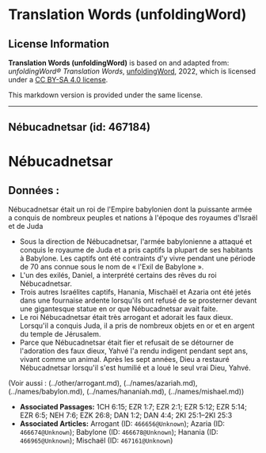 # Translation Words (unfoldingWord)

## License Information

**Translation Words (unfoldingWord)** is based on and adapted from: _unfoldingWord® Translation Words_, [unfoldingWord](https://unfoldingword.org/utw), 2022, which is licensed under a [CC BY-SA 4.0 license](https://creativecommons.org/licenses/by-sa/4.0/legalcode.en).

This markdown version is provided under the same license.



--------------------------------

## Nébucadnetsar (id: 467184)

Nébucadnetsar
=============

Données :
---------

Nébucadnetsar était un roi de l'Empire babylonien dont la puissante armée a conquis de nombreux peuples et nations à l'époque des royaumes d'Israël et de Juda

* Sous la direction de Nébucadnetsar, l'armée babylonienne a attaqué et conquis le royaume de Juda et a pris captifs la plupart de ses habitants à Babylone. Les captifs ont été contraints d'y vivre pendant une période de 70 ans connue sous le nom de « l'Exil de Babylone ».
* L'un des exilés, Daniel, a interprété certains des rêves du roi Nébucadnetsar.
* Trois autres Israélites captifs, Hanania, Mischaël et Azaria ont été jetés dans une fournaise ardente lorsqu'ils ont refusé de se prosterner devant une gigantesque statue en or que Nébucadnetsar avait faite.
* Le roi Nébucadnetsar était très arrogant et adorait les faux dieux. Lorsqu'il a conquis Juda, il a pris de nombreux objets en or et en argent du temple de Jérusalem.
* Parce que Nébucadnetsar était fier et refusait de se détourner de l'adoration des faux dieux, Yahvé l'a rendu indigent pendant sept ans, vivant comme un animal. Après les sept années, Dieu a restauré Nébucadnetsar lorsqu'il s'est humilié et a loué le seul vrai Dieu, Yahvé.

(Voir aussi : (../other/arrogant.md), (../names/azariah.md), (../names/babylon.md), (../names/hananiah.md), (../names/mishael.md))

* **Associated Passages:** 1CH 6:15; EZR 1:7; EZR 2:1; EZR 5:12; EZR 5:14; EZR 6:5; NEH 7:6; EZK 26:8; DAN 1:2; DAN 4:4; 2KI 25:1–2KI 25:3
* **Associated Articles:** Arrogant (ID: `466656@Unknown`); Azaria (ID: `466674@Unknown`); Babylone (ID: `466678@Unknown`); Hanania (ID: `466965@Unknown`); Mischaël (ID: `467161@Unknown`)

